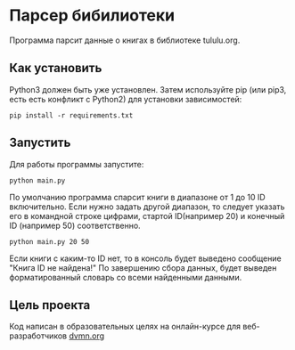 # Парсер бибилиотеки


Программа парсит данные о книгах в библиотеке tululu.org. 


## Как установить

Python3 должен быть уже установлен. Затем используйте pip (или pip3, есть есть конфликт с Python2) для установки зависимостей:

```
pip install -r requirements.txt
```



## Запустить


Для работы программы запустите:

```
python main.py
```

По умолчанию программа спарсит книги в диапазоне от 1 до 10 ID включительно.
Если нужно задать другой диапазон, то следует указать его в командной строке цифрами, стартой ID(например 20) и конечный ID (например 50) соответственно.

```
python main.py 20 50
```
Если книги с каким-то ID нет, то в консоль будет выведено сообщение "Книга ID не найдена!"
По завершению сбора данных, будет выведен форматированный словарь со всеми найденными данными.

## Цель проекта

Код написан в образовательных целях на онлайн-курсе для веб-разработчиков [dvmn.org](dvmn.org)